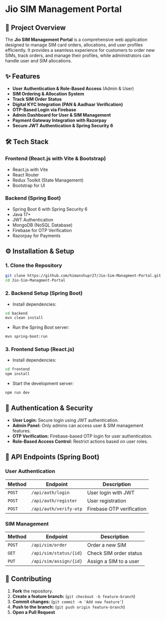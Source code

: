 # Jio SIM Management Portal

## 📌 Project Overview

The **Jio SIM Management Portal** is a comprehensive web application designed to manage SIM card orders, allocations, and user profiles efficiently. It provides a seamless experience for customers to order new SIMs, track orders, and manage their profiles, while administrators can handle user and SIM allocations.

## ✨ Features

- **User Authentication & Role-Based Access** (Admin & User)
- **SIM Ordering & Allocation System**
- **Track SIM Order Status**
- **Digital KYC Integration (PAN & Aadhaar Verification)**
- **OTP-Based Login via Firebase**
- **Admin Dashboard for User & SIM Management**
- **Payment Gateway Integration with Razorpay**
- **Secure JWT Authentication & Spring Security 6**

## 🛠 Tech Stack

### **Frontend (React.js with Vite & Bootstrap)**

- React.js with Vite
- React Router
- Redux Toolkit (State Management)
- Bootstrap for UI

### **Backend (Spring Boot)**

- Spring Boot 6 with Spring Security 6
- Java 17+
- JWT Authentication
- MongoDB (NoSQL Database)
- Firebase for OTP Verification
- Razorpay for Payments

## ⚙️ Installation & Setup

### **1. Clone the Repository**

```sh
git clone https://github.com/himanshupr27/Jio-Sim-Managment-Portal.git
cd Jio-Sim-Managment-Portal
```

### **2. Backend Setup (Spring Boot)**

- Install dependencies:

```sh
cd backend
mvn clean install
```

- Run the Spring Boot server:

```sh
mvn spring-boot:run
```

### **3. Frontend Setup (React.js)**

- Install dependencies:

```sh
cd frontend
npm install
```

- Start the development server:

```sh
npm run dev
```

## 🔑 Authentication & Security

- **User Login:** Secure login using JWT authentication.
- **Admin Panel:** Only admins can access user & SIM management features.
- **OTP Verification:** Firebase-based OTP login for user authentication.
- **Role-Based Access Control:** Restrict actions based on user roles.

## 💾 API Endpoints (Spring Boot)

### **User Authentication**

| Method | Endpoint               | Description               |
| ------ | ---------------------- | ------------------------- |
| `POST` | `/api/auth/login`      | User login with JWT       |
| `POST` | `/api/auth/register`   | User registration         |
| `POST` | `/api/auth/verify-otp` | Firebase OTP verification |

### **SIM Management**

| Method | Endpoint               | Description            |
| ------ | ---------------------- | ---------------------- |
| `POST` | `/api/sim/order`       | Order a new SIM        |
| `GET`  | `/api/sim/status/{id}` | Check SIM order status |
| `PUT`  | `/api/sim/assign/{id}` | Assign a SIM to a user |

## 🤝 Contributing

1. **Fork** the repository.
2. **Create a feature branch:** (`git checkout -b feature-branch`)
3. **Commit changes:** (`git commit -m 'Add new feature'`)
4. **Push to the branch:** (`git push origin feature-branch`)
5. **Open a Pull Request**

